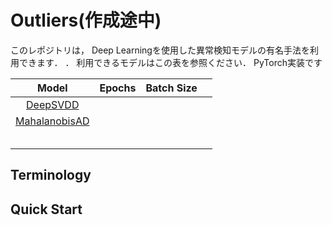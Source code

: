 # Outliers(作成途中)

このレポジトリは， Deep Learningを使用した異常検知モデルの有名手法を利用できます．
．
利用できるモデルはこの表を参照ください． PyTorch実装です

|                           Model                           | Epochs | Batch Size |      |
| :-------------------------------------------------------: | :----: | :--------: | ---- |
| [DeepSVDD](http://proceedings.mlr.press/v80/ruff18a.html) |        |            |      |
| [MahalanobisAD](https://arxiv.org/abs/2005.14140)         |        |            |      |
|                                                           |        |            |      |
|                                                           |        |            |      |
|                                                           |        |            |      |
|                                                           |        |            |      |
|                                                           |        |            |      |

## Terminology



## Quick Start

